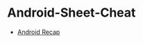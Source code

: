 # Android-Sheet-Cheat

-  [Android Recap ](https://github.com/gauravkherde/Android-Sheet-Cheat/blob/main/AndroidRecap.md)

